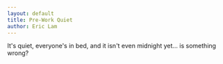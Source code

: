 ```yaml
---
layout: default
title: Pre-Work Quiet
author: Eric Lam
---
```

It's quiet, everyone's in bed, and it isn't even midnight yet... is something wrong?
